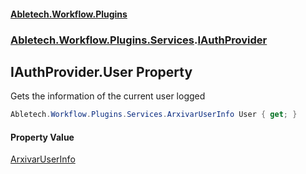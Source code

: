 #### [Abletech.Workflow.Plugins](index.md 'index')
### [Abletech.Workflow.Plugins.Services](Abletech_Workflow_Plugins_Services.md 'Abletech.Workflow.Plugins.Services').[IAuthProvider](IAuthProvider.md 'Abletech.Workflow.Plugins.Services.IAuthProvider')
## IAuthProvider.User Property
Gets the information of the current user logged  
```csharp
Abletech.Workflow.Plugins.Services.ArxivarUserInfo User { get; }
```
#### Property Value
[ArxivarUserInfo](ArxivarUserInfo.md 'Abletech.Workflow.Plugins.Services.ArxivarUserInfo')

